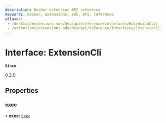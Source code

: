 ```yaml
---
description: Docker extension API reference
keywords: Docker, extensions, sdk, API, reference
aliases: 
 - /desktop/extensions-sdk/dev/api/reference/interfaces/ExtensionCli/
 - /extensions/extensions-sdk/dev/api/reference/interfaces/ExtensionCli/
---
```


# Interface: ExtensionCli

**`Since`**

0.2.0

## Properties

### exec

• **exec**: [`Exec`](Exec.md)
